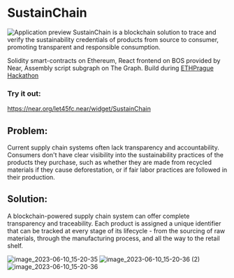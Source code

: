 # SustainChain
![Application preview](https://github.com/ETHPrague-SustainChain/.github/assets/37782099/7426646f-9555-4de8-8bbd-0c407f898133)
SustainChain is a blockchain solution to trace and verify the sustainability credentials of products from source to consumer, promoting transparent and responsible consumption.

Solidity smart-contracts on Ethereum, React frontend on BOS provided by Near, Assembly script subgraph on The Graph. Build during [ETHPrague Hackathon](https://ethprague.com/)

### Try it out:
https://near.org/let45fc.near/widget/SustainChain

## Problem:
Current supply chain systems often lack transparency and accountability. Consumers don't have clear visibility into the sustainability practices of the products they purchase, such as whether they are made from recycled materials if they cause deforestation, or if fair labor practices are followed in their production.

## Solution:
A blockchain-powered supply chain system can offer complete transparency and traceability. Each product is assigned a unique identifier that can be tracked at every stage of its lifecycle - from the sourcing of raw materials, through the manufacturing process, and all the way to the retail shelf.

![image_2023-06-10_15-20-35](https://github.com/ETHPrague-SustainChain/.github/assets/37782099/bf4a0583-e208-4743-910c-273bcd84d0bb)
![image_2023-06-10_15-20-36 (2)](https://github.com/ETHPrague-SustainChain/.github/assets/37782099/ad6c5847-3a55-4c87-8515-5fc07a9ac410)
![image_2023-06-10_15-20-36](https://github.com/ETHPrague-SustainChain/.github/assets/37782099/c908af3c-66e6-41b0-87f4-386192c8c8ae)

